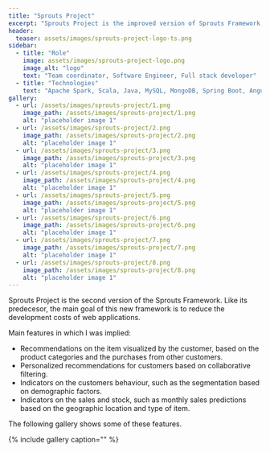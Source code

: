 ```yaml
---
title: "Sprouts Project"
excerpt: "Sprouts Project is the improved version of Sprouts Framework, offering integration with Big Data and DevOps technologies."
header:
  teaser: assets/images/sprouts-project-logo-ts.png
sidebar:
  - title: "Role"
    image: assets/images/sprouts-project-logo.png
    image_alt: "logo"
    text: "Team coordinator, Software Engineer, Full stack developer"
  - title: "Technologies"
    text: "Apache Spark, Scala, Java, MySQL, MongoDB, Spring Boot, AngularJS, Jenkins"
gallery:
  - url: /assets/images/sprouts-project/1.png
    image_path: /assets/images/sprouts-project/1.png
    alt: "placeholder image 1"
  - url: /assets/images/sprouts-project/2.png
    image_path: /assets/images/sprouts-project/2.png
    alt: "placeholder image 1"
  - url: /assets/images/sprouts-project/3.png
    image_path: /assets/images/sprouts-project/3.png
    alt: "placeholder image 1"
  - url: /assets/images/sprouts-project/4.png
    image_path: /assets/images/sprouts-project/4.png
    alt: "placeholder image 1"
  - url: /assets/images/sprouts-project/5.png
    image_path: /assets/images/sprouts-project/5.png
    alt: "placeholder image 1"
  - url: /assets/images/sprouts-project/6.png
    image_path: /assets/images/sprouts-project/6.png
    alt: "placeholder image 1"
  - url: /assets/images/sprouts-project/7.png
    image_path: /assets/images/sprouts-project/7.png
    alt: "placeholder image 1"
  - url: /assets/images/sprouts-project/8.png
    image_path: /assets/images/sprouts-project/8.png
    alt: "placeholder image 1"
---
```


Sprouts Project is the second version of the Sprouts Framework. Like its predecesor, the main goal of this new framework is to reduce the development costs of web applications. 

Main features in which I was implied:

* Recommendations on the item visualized by the customer, based on the product categories and the purchases from other customers.
* Personalized recommendations for customers based on collaborative filtering.
* Indicators on the customers behaviour, such as the segmentation based on demographic factors.
* Indicators on the sales and stock, such as monthly sales predictions based on the geographic location and type of item.

The following gallery shows some of these features.

{% include gallery caption="" %}